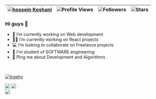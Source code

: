 
| [![hossein Keshani](https://img.shields.io/badge/Hossein-Keshani-<COLOR>.svg)](https://shields.io/) | ![Profile Views](https://komarev.com/ghpvc/?username=HosseinKeshani&color=lightblue) | ![Followers](https://img.shields.io/github/followers/HosseinKeshani) | ![Stars](https://img.shields.io/github/stars/HoseeinKeshani?label=Profile%20Stars&logo=Profile%20stars&logoColor=g) |
--| --| --| --|

### Hi guys 👋


- 🔭 I’m currently working on Web development 
- 👨‍💻 I’m currently working on React projects 
- 💻 I’m looking to collaborate on Freelance projects
- 📘 I'm student of SOFTWARE engineering
- 💬 Ping me about Development and Algorithms .<br>


<br><br>
[![trophy](https://github-profile-trophy.vercel.app/?username=HosseinKeshani&margin-w=8)](https://github.com/ryo-ma/github-profile-trophy)

![](https://github-readme-stats.vercel.app/api?username=HosseinKeshani&theme=light&hide_border=false&include_all_commits=true&count_private=true)
![](https://github-readme-streak-stats.herokuapp.com/?user=HosseinKeshani&theme=light&hide_border=false)<br/>
![](https://github-readme-stats.vercel.app/api/top-langs/?username=HosseinKeshani&theme=light&hide_border=false&include_all_commits=true&count_private=true&layout=compact)
